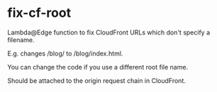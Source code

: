 # fix-cf-root

Lambda@Edge function to fix CloudFront URLs which don't specify a filename.

E.g. changes /blog/ to /blog/index.html.

You can change the code if you use a different root file name.

Should be attached to the origin request chain in CloudFront.

